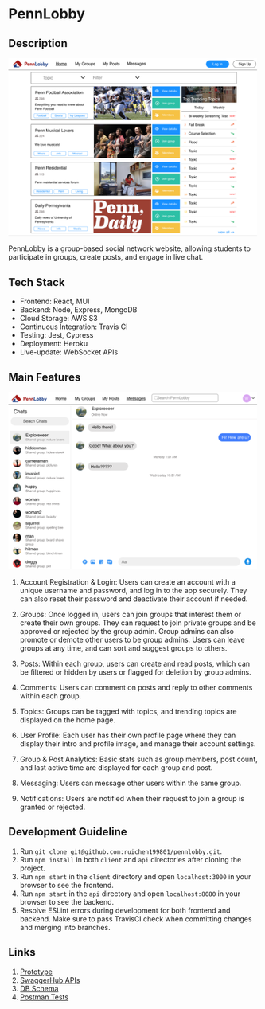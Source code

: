 # PennLobby

## Description

<img src="files/images/demo1.png" alt="demo1" width="500"><br>

PennLobby is a group-based social network website, allowing students to participate in groups, create posts, and engage in live chat.

## Tech Stack

- Frontend: React, MUI
- Backend: Node, Express, MongoDB
- Cloud Storage: AWS S3
- Continuous Integration: Travis CI
- Testing: Jest, Cypress
- Deployment: Heroku 
- Live-update: WebSocket APIs

## Main Features

<img src="files/images/demo3.png" alt="demo3" width="500"><br>

1. Account Registration & Login: Users can create an account with a unique username and password, and log in to the app securely. They can also reset their password and deactivate their account if needed.

2. Groups: Once logged in, users can join groups that interest them or create their own groups. They can request to join private groups and be approved or rejected by the group admin. Group admins can also promote or demote other users to be group admins. Users can leave groups at any time, and can sort and suggest groups to others.

3. Posts: Within each group, users can create and read posts, which can be filtered or hidden by users or flagged for deletion by group admins.

4. Comments: Users can comment on posts and reply to other comments within each group.

5. Topics: Groups can be tagged with topics, and trending topics are displayed on the home page.

6. User Profile: Each user has their own profile page where they can display their intro and profile image, and manage their account settings.

7. Group & Post Analytics: Basic stats such as group members, post count, and last active time are displayed for each group and post.

8. Messaging: Users can message other users within the same group.

9. Notifications: Users are notified when their request to join a group is granted or rejected.

## Development Guideline

1. Run `git clone git@github.com:ruichen199801/pennlobby.git`.
2. Run `npm install` in both `client` and `api` directories after cloning the project.
3. Run `npm start` in the `client` directory and open `localhost:3000` in your browser to see the frontend.
4. Run `npm start` in the `api` directory and open `localhost:8080` in your browser to see the backend.
5. Resolve ESLint errors during development for both frontend and backend. Make sure to pass TravisCI check when committing changes and merging into branches.

## Links

1. [Prototype](https://www.figma.com/file/OwPdD7ktVVHmrePxbeeZmr/Wireframe)
2. [SwaggerHub APIs](https://app.swaggerhub.com/organizations/cis557-penn-lobby)
3. [DB Schema](https://dbdiagram.io/d/61a696dc8c901501c0da3224)
4. [Postman Tests](https://www.getpostman.com/collections/01972e50040b6314e5b4)
